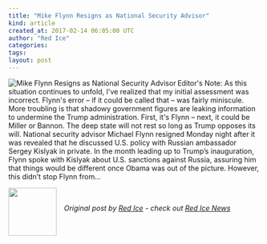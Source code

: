 ```yaml
---
title: "Mike Flynn Resigns as National Security Advisor"
kind: article
created_at: 2017-02-14 06:05:00 UTC
author: "Red Ice"
categories: 
tags: 
layout: post
---
```

<img align="left" alt="Mike Flynn Resigns as National Security Advisor" src="https://rdice.net/a/c/n/17/02140659-160707-michael-flynn-getty-1160.9cd7b47f.jpg"> Editor's Note: As this situation continues to unfold, I've realized that my initial assessment was incorrect. Flynn's error – if it could be called that – was fairly miniscule. More troubling is that shadowy government figures are leaking information to undermine the Trump administration. First, it's Flynn – next, it could be Miller or Bannon. The deep state will not rest so long as Trump opposes its will. National security advisor Michael Flynn resigned Monday night after it was revealed that he discussed U.S. policy with Russian ambassador Sergey Kislyak in private. In the month leading up to Trump’s inauguration, Flynn spoke with Kislyak about U.S. sanctions against Russia, assuring him that things would be different once Obama was out of the picture. However, this didn’t stop Flynn from…<div class="author">
  <img src="" style="width: 96px; height: 96;">
  <span style="position: absolute; padding: 32px 15px;">
    <i>Original post by <a href="http://twitter.com/">Red Ice</a> - check out <a href="https://redice.tv/news">Red Ice News</a></i>
  </span>
</div>
